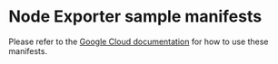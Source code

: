 # Node Exporter sample manifests

Please refer to the [Google Cloud documentation](https://cloud.google.com/stackdriver/docs/managed-prometheus/exporters/node_exporter) for how to use these manifests.